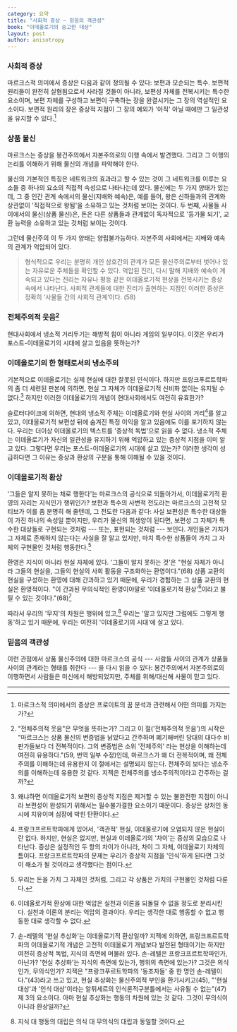 ```yaml
---
category: 요약
title: "사회적 증상 ~ 믿음의 객관성"
book: "이데올로기의 숭고한 대상"
layout: post
author: anisotropy
---
```


### 사회적 증상

마르크스적 의미에서 증상은 다음과 같이 정의될 수 있다: 보편과 모순되는 특수. 보편적 원리들이 완전히 실혐됨으로서 사라질 것들이 아니라, 보편성 자체를 전복시키는 특수한 요소이며, 보편 자체를 구성하고 보편이 구축하는 장을 완결시키는 그 장의 역설적인 요소이다. 보편적 원리의 장은 증상적 지점이 그 장의 예외가 '아직' 아닐 때에만 그 일관성을 유지할 수 있다.[^symptom]

### 상품 물신

마르크스는 증상을 봉건주의에서 자본주의로의 이행 속에서 발견했다. 그리고 그 이행의 논리를 이해하기 위해 물신의 개념을 파악해야 한다.

물신의 기본적인 특징은 네트워크의 효과라고 할 수 있는 것이 그 네트워크를 이루는 요소들 중 하나의 요소의 직접적 속성으로 나타나는데 있다. 물신에는 두 가지 양태가 있는데, 그 중 인간 관계 속에서의 물신(지배와 예속)은, 예를 들어, 왕은 신하들과의 관계와 상관없이 '직접적으로 왕됨'을 소유하고 있는 것처럼 보이는 것이다. 두 번째, 사물들 사이에서의 물신(상품 물신)은, 돈은 다른 상품들과 관계없이 독자적으로 '등가물 되기', 교환 능력을 소유하고 있는 것처럼 보이는 것이다.

그런데 물신주의 이 두 가지 양태는 양립불가능하다. 자본주의 사회에서는 지배와 예속의 관계가 억압되어 있다.

> 형식적으로 우리는 분명히 개인 상호간의 관계가 모든 물신주의로부터 벗어나 있는 자유로운 주체들을 확인할 수 있다. 억압된 진리, 다시 말해 지배와 예속이 계속되고 있다는 진리는 자유나 평등 같은 이데올로기적 현상을 전복시키는 증상 속에서 나타난다. 사회적 관계들에 대한 진리가 출현하는 지점인 이러한 증상은 정확히 ‘사물들 간의 사회적 관계’이다. (58)  

### 전체주의적 웃음[^totalitarian]

현대사회에서 냉소적 거리두기는 해방적 힘이 아니라 게임의 일부이다. 이것은 우리가 포스트-이데올로기의 시대에 살고 있음을 뜻하는가?

### 이데올로기의 한 형태로서의 냉소주의

기본적으로 이데올로기는 실제 현실에 대한 잘못된 인식이다. 하지만 프랑크푸르트학파의 좀  더 세련된 판본에 의하면, 현실 그 자체가 이데올로기적 신비화 없이는 유지될 수 없다.[^mystification] 하지만 이러한 이데올로기의 개념이 현대사회에서도 여전히 유효한가?

슬로터다이크에 의하면, 현대의 냉소적 주체는 이데올로기와 현실 사이의 거리[^distance]를 알고 있고, 이대올로기적 보편성 뒤에 숨겨진 특정 이익을 알고 있음에도 이를 포기하지 않는다. 우리는 더이상 이데올로기의 텍스트를 '증상적 독법'으로 읽을 수 없다. 냉소적 주체는 이데올로기가 자신의 일관성을 유지하기 위해 억압하고 있는 증상적 지점을 이미 알고 있다. 그렇다면 우리는 포스트-이데올로기의 시대에 살고 있는가? 이러한 생각이 성급하다면 그 이유는 증상과 환상의 구분을 통해 이해될 수 있을 것이다.

### 이데올로기적 환상

'그들은 알지 못하는 채로 행한다'는 마르크스의 공식으로 되돌아가서, 이데올로기적 환영의 자리는 지식인가 행위인가? 보편과 특수의 사변적 전도라는 마르크스의 고전적 모티브가 이를 좀 분명히 해 줄텐데, 그 전도란 다음과 같다: 사실 보편성은 특수한 대상들이 가진 하나의 속성일 뿐이지만, 우리가 물신의 희생양이 된다면, 보편성 그 자체가 특수한 대상들로 구현되는 것처럼 --- 또는, 표현되는 것처럼 --- 보인다. 개인들은 가치가 그 자체로 존재하지 않는다는 사실을 잘 알고 있지만, 마치 특수한 상품들이 가치 그 자체의 구현물인 것처럼 행동한다.[^value]

환영은 지식이 아니라 현실 자체에 있다. '그들이 알지 못하는 것'은 "현실 자체가 아니라 그들의 현실을, 그들의 현실의 사회 활동을 구조화하는 환영이다."(68) 상품 교환의 현실을 구성하는 환영에 대해 간과하고 있기 때문에, 우리가 경험하는 그 상품 교환의 현실은 환영적이다. "이 간과된 무의식적인 환영이야말로 '이데올로기적 환상'[^fantasy]이라고 불릴 수 있는 것이다."(68)[^real-abstract]

따라서 우리의 '무지'의 차원은 행위에 있고,[^action] 우리는 '알고 있지만 그럼에도 그렇게 행동'하고 있기 때문에, 우리는 여전히 '이데올로기의 시대'에 살고 있다.


### 믿음의 객관성

이런 관점에서 상품 물신주의에 대한 마르크스의 공식 --- 사람들 사이의 관계가 상품들 사이의 관계라는 형태를 취한다 --- 을 다시 읽을 수 있다: 봉건주의에서 자본주의로의 이행하면서 사람들은 미신에서 해방되었지만, 주체를 위해/대신해 사물이 믿고 있다.

---

[^symptom]: 마르크스적 의미에서의 증상은 프로이트의 꿈 분석과 관련해서 어떤 의미를 가지는가?

[^totalitarian]: "전체주의적 웃음"은 무엇을 뜻하는가? 그리고 이 절('전체주의적 웃음')의 시작은 "마르크스는 상품 물신의 변증법을 낡았다고 간주하며 폐기해버린 당대의 대다수 비판가들보다 더 전복적이다. 그의 변증법은 소위 '전체주의' 라는 현상을 이해하는데 여전히 유용하다."(59, 번역 일부 수정)인데, 마르크스가 왜 더 전복적이며, 왜 전체주의를 이해하는데 유용한지 이 절에서는 설명되지 않는다. 전체주의 보다는 냉소주의를 이해하는데  유용한 것 같다. 지젝은 전체주의를 냉소주의적이라고 간주하는 걸까?

[^mystification]: 왜냐하면 이데올로기적 보편의 증상적 지점은 제거할 수 있는 불완전한 지점이 아니라 보편성이 완성되기 위해서는 필수불가결한 요소이기 때문이다. 증상은 상처인 동시에 치유이며 심장에 박힌 탄환이다.

[^distance]: 프랑크프르트학파에게 있어서, '객관적' 현실, 이데올로기에 오염되지 않은 현실이란 없다. 하지만, 현실은 없지만, 현실과 이데올로기의 '차이'는 증상의 모습으로 나타난다. 증상은 실정적인 두 항의 차이가 아니라, 차이 그 자체, 이데올로기 자체의 틈이다. 프랑크프르트학파의 문제는 우리가 증상적 지점을 '인식'하게 된다면 그것이 해소가 될 것이라고 생각했다는 점이다.

[^fantasy]: 이데올로기적 환상에 대한 억압은 실천과 이론을 되돌릴 수 없을 정도로 분리시킨다. 실천과 이론의 분리는 억압의 결과이다. 우리는 생각한 대로 행동할 수 없고 행동한 대로 생각할 수 없다.

[^value]: 우리는 돈을 가치 그 자체인 것처럼, 그리고 각 상품은 가치의 구현물인 것처럼 다룬다.

[^real-abstract]: 손-레텔의 '현실 추상화'는 이데올로기적 환상일까? 지젝에 의하면, 프랑크프르트학파의 이데올로기적 개념은 고전적 이데올로기 개념보다 발전된 형태이기는 하지만 여전히 증상적 독법, 지식의 측면에 머물러 있다. 손-레텔은 프랑크프르트학파인가, 아닌가? '현실 추상화'는 지식의 측면에 있는가, 행위의 측면에 있는가? 그것은 의식인가, 무의식인가? 지젝은 "프랑크푸르트학파의 '동조자들' 중 한 명인 손-레텔이다."(43)라고 쓰고 있고, 현실 추상화는 물신주의적 부인을 환기시키고(45), "'현실 대상'과 '인식 대상'이라는 알튀세르의 인식론적구분틀에서는 사유될 수 없는"(47) 제 3의 요소이다. 아마 현실 추상화는 행동의 차원에 있는 것 같다. 그것이 무의식이 아니라 환상일까?

[^action]: 지식 대 행동의 대립은 의식 대 무의식의 대립과 동일할 것이다.
